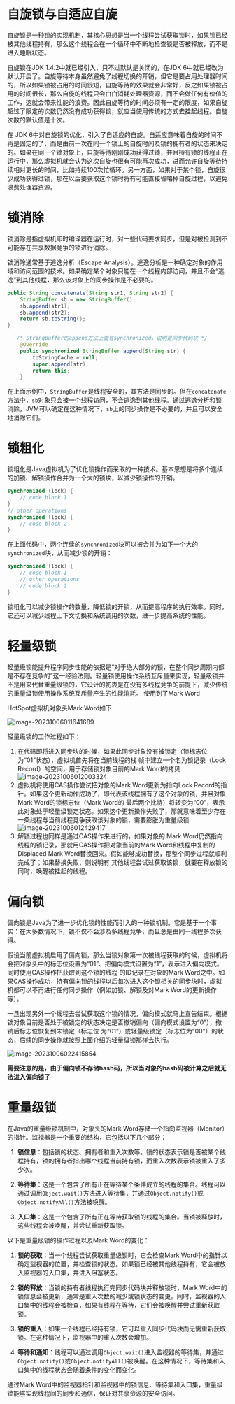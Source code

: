 # 自旋锁与自适应自旋

自旋锁是一种锁的实现机制，其核心思想是当一个线程尝试获取锁时，如果锁已经被其他线程持有，那么这个线程会在一个循环中不断地检查锁是否被释放，而不是进入睡眠状态。

自旋锁在JDK 1.4.2中就已经引入，只不过默认是关闭的，在JDK 6中就已经改为默认开启了。自旋等待本身虽然避免了线程切换的开销，但它是要占用处理器时间的，所以如果锁被占用的时间很短，自旋等待的效果就会非常好，反之如果锁被占用的时间很长，那么自旋的线程只会白白消耗处理器资源，而不会做任何有价值的工作，这就会带来性能的浪费。因此自旋等待的时间必须有一定的限度，如果自旋超过了限定的次数仍然没有成功获得锁，就应当使用传统的方式去挂起线程。自旋次数的默认值是十次。

在 JDK 6中对自旋锁的优化，引入了自适应的自旋。自适应意味着自旋的时间不再是固定的了，而是由前一次在同一个锁上的自旋时间及锁的拥有者的状态来决定的。如果在同一个锁对象上，自旋等待刚刚成功获得过锁，并且持有锁的线程正在运行中，那么虚拟机就会认为这次自旋也很有可能再次成功，进而允许自旋等待持续相对更长的时间，比如持续100次忙循环。另一方面，如果对于某个锁，自旋很少成功获得过锁，那在以后要获取这个锁时将有可能直接省略掉自旋过程，以避免浪费处理器资源。

#  锁消除

锁消除是指虚拟机即时编译器在运行时，对一些代码要求同步，但是对被检测到不可能存在共享数据竞争的锁进行消除。

锁消除通常基于逃逸分析（Escape Analysis）。逃逸分析是一种确定对象的作用域和访问范围的技术。如果确定某个对象只能在一个线程内部访问，并且不会“逃逸”到其他线程，那么该对象上的同步操作是不必要的。

```java
public String concatenate(String str1, String str2) {
    StringBuffer sb = new StringBuffer();
    sb.append(str1);
    sb.append(str2);
    return sb.toString();
}
```

```java
   /* StringBuffer的append方法上面有synchronized，说明是同步代码块 */
	@Override
    public synchronized StringBuffer append(String str) {
        toStringCache = null;
        super.append(str);
        return this;
    }
```

在上面示例中，`StringBuffer`是线程安全的，其方法是同步的。但在`concatenate`方法中，`sb`对象只会被一个线程访问，不会逃逸到其他线程。通过逃逸分析和锁消除，JVM可以确定在这种情况下，`sb`上的同步操作是不必要的，并且可以安全地消除它们。

# 锁粗化

锁粗化是Java虚拟机为了优化锁操作而采取的一种技术。基本思想是将多个连续的加锁、解锁操作合并为一个大的锁块，以减少锁操作的开销。

```java
synchronized (lock) {
    // code block 1
}
// other operations
synchronized (lock) {
    // code block 2
}
```

在上面代码中，两个连续的`synchronized`块可以被合并为如下一个大的`synchronized`块，从而减少锁的开销：

```java
synchronized (lock) {
    // code block 1
    // other operations
    // code block 2
}
```

锁粗化可以减少锁操作的数量，降低锁的开销，从而提高程序的执行效率。同时，它还可以减少线程上下文切换和系统调用的次数，进一步提高系统的性能。

# 轻量级锁

轻量级锁能提升程序同步性能的依据是“对于绝大部分的锁，在整个同步周期内都是不存在竞争的”这一经验法则。轻量锁使用操作系统互斥量来实现，轻量级锁并不是用来代替重量级锁的，它设计的初衷是在没有多线程竞争的前提下，减少传统的重量级锁使用操作系统互斥量产生的性能消耗。 使用到了Mark Word

HotSpot虚拟机对象头Mark Word如下

![image-20231006011641689](https://raw.githubusercontent.com/c-ttpfx/markdown-image/main/typora-img/image-20231006011641689.png)

轻量级锁的工作过程如下：

1. 在代码即将进入同步块的时候，如果此同步对象没有被锁定（锁标志位为“01”状态），虚拟机首先将在当前线程的栈 帧中建立一个名为锁记录（Lock Record）的空间，用于存储锁对象目前的Mark Word的拷贝![image-20231006012003324](https://raw.githubusercontent.com/c-ttpfx/markdown-image/main/typora-img/image-20231006012003324.png)
2. 虚拟机将使用CAS操作尝试把对象的Mark Word更新为指向Lock Record的指针。如果这个更新动作成功了，即代表该线程拥有了这个对象的锁，并且对象Mark Word的锁标志位（Mark Word的 最后两个比特）将转变为“00”，表示此对象处于轻量级锁定状态。如果这个更新操作失败了，那就意味着至少存在一条线程与当前线程竞争获取该对象的锁，需要膨胀为重量级锁![image-20231006012429417](https://raw.githubusercontent.com/c-ttpfx/markdown-image/main/typora-img/image-20231006012429417.png)
3. 解锁过程也同样是通过CAS操作来进行的，如果对象的 Mark Word仍然指向线程的锁记录，那就用CAS操作把对象当前的Mark Word和线程中复制的Displaced Mark Word替换回来。假如能够成功替换，那整个同步过程就顺利完成了；如果替换失败，则说明有 其他线程尝试过获取该锁，就要在释放锁的同时，唤醒被挂起的线程。

# 偏向锁

偏向锁是Java为了进一步优化锁的性能而引入的一种锁机制。它是基于一个事实：在大多数情况下，锁不仅不会涉及多线程竞争，而且总是由同一线程多次获得。

假设当前虚拟机启用了偏向锁，那么当锁对象第一次被线程获取的时候，虚拟机将会把对象头中的标志位设置为“01”、把偏向模式设置为“1”，表示进入偏向模式。同时使用CAS操作把获取到这个锁的线程 的ID记录在对象的Mark Word之中。如果CAS操作成功，持有偏向锁的线程以后每次进入这个锁相关的同步块时，虚拟机都可以不再进行任何同步操作（例如加锁、解锁及对Mark Word的更新操作 等）。

一旦出现另外一个线程去尝试获取这个锁的情况，偏向模式就马上宣告结束。根据锁对象目前是否处于被锁定的状态决定是否撤销偏向（偏向模式设置为“0”），撤销后标志位恢复到未锁定（标志位 为“01”）或轻量级锁定（标志位为“00”）的状态，后续的同步操作就按照上面介绍的轻量级锁那样去执行。

![image-20231006022415854](https://raw.githubusercontent.com/c-ttpfx/markdown-image/main/typora-img/image-20231006022415854.png)

**需要注意的是，由于偏向锁不存储hash码，所以当对象的hash码被计算之后就无法进入偏向锁了**

# 重量级锁

在Java的重量级锁机制中，对象头的Mark Word存储一个指向监视器（Monitor）的指针。监视器是一个重要的结构，它包括以下几个部分：

1. **锁信息**：包括锁的状态、拥有者和重入次数等。锁的状态表示锁是否被某个线程持有，锁的拥有者指出哪个线程当前持有锁，而重入次数表示锁被重入了多少次。
    
2. **等待集**：这是一个包含了所有正在等待某个条件成立的线程的集合。线程可以通过调用`Object.wait()`方法进入等待集，并通过`Object.notify()`或`Object.notifyAll()`方法被唤醒。
    
3. **入口集**：这是一个包含了所有正在等待获取锁的线程的集合。当锁被释放时，这些线程会被唤醒，并尝试重新获取锁。

以下是重量级锁的操作过程以及Mark Word的变化：

1. **锁的获取**：当一个线程尝试获取重量级锁时，它会检查Mark Word中的指针以确定监视器的位置，并检查锁的状态。如果锁已经被其他线程持有，它会被放入监视器的入口集，并进入阻塞状态。
    
2. **锁的释放**：当锁的持有者线程执行完同步代码块并释放锁时，Mark Word中的锁信息会被更新，通常是重入次数的减少或锁状态的变更。同时，监视器的入口集中的线程会被检查，如果有线程在等待，它们会被唤醒并尝试重新获取锁。
    
3. **锁的重入**：如果一个线程已经持有锁，它可以重入同步代码块而无需重新获取锁。在这种情况下，监视器中的重入次数会增加。
    
4. **等待和通知**：线程可以通过调用`Object.wait()`进入监视器的等待集，并通过`Object.notify()`或`Object.notifyAll()`被唤醒。在这种情况下，等待集和入口集中的线程状态会随着条件的变化而变化。

通过Mark Word中的监视器指针和监视器中的锁信息、等待集和入口集，重量级锁能够实现线程间的同步和通信，保证对共享资源的安全访问。